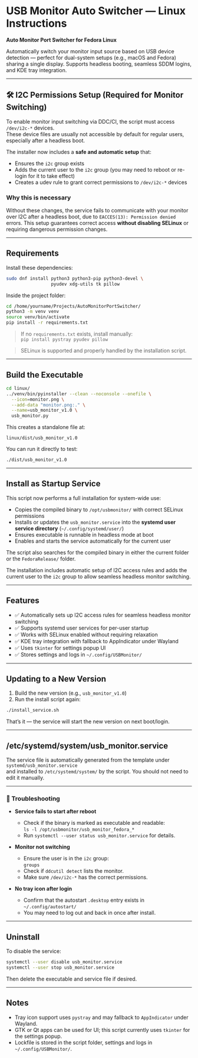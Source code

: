 # USB Monitor Auto Switcher — Linux Instructions

**Auto Monitor Port Switcher for Fedora Linux**

Automatically switch your monitor input source based on USB device detection — perfect for dual-system setups (e.g., macOS and Fedora) sharing a single display. Supports headless booting, seamless SDDM logins, and KDE tray integration.

---

## 🛠 I2C Permissions Setup (Required for Monitor Switching)

To enable monitor input switching via DDC/CI, the script must access `/dev/i2c-*` devices.  
These device files are usually not accessible by default for regular users, especially after a headless boot.

The installer now includes a **safe and automatic setup** that:

- Ensures the `i2c` group exists
- Adds the current user to the `i2c` group (you may need to reboot or re-login for it to take effect)
- Creates a udev rule to grant correct permissions to `/dev/i2c-*` devices

### Why this is necessary

Without these changes, the service fails to communicate with your monitor over I2C after a headless boot, due to `EACCES(13): Permission denied` errors. This setup guarantees correct access **without disabling SELinux** or requiring dangerous permission changes.

---

## Requirements

Install these dependencies:

```bash
sudo dnf install python3 python3-pip python3-devel \
                 pyudev xdg-utils tk pillow
```

Inside the project folder:

```bash
cd /home/yourname/Projects/AutoMonitorPortSwitcher/
python3 -m venv venv
source venv/bin/activate
pip install -r requirements.txt
```

> If no `requirements.txt` exists, install manually:  
> `pip install pystray pyudev pillow`

> SELinux is supported and properly handled by the installation script.

---

## Build the Executable

```bash
cd linux/
../venv/bin/pyinstaller --clean --noconsole --onefile \
  --icon=monitor.png \
  --add-data "monitor.png:." \
  --name=usb_monitor_v1.0 \
  usb_monitor.py
```

This creates a standalone file at:

```
linux/dist/usb_monitor_v1.0
```

You can run it directly to test:

```bash
./dist/usb_monitor_v1.0
```

---

## Install as Startup Service

This script now performs a full installation for system-wide use:

- Copies the compiled binary to `/opt/usbmonitor/` with correct SELinux permissions
- Installs or updates the `usb_monitor.service` into the **systemd user service directory** (`~/.config/systemd/user/`)
- Ensures executable is runnable in headless mode at boot
- Enables and starts the service automatically for the current user

The script also searches for the compiled binary in either the current folder or the `FedoraRelease/` folder.

The installation includes automatic setup of I2C access rules and adds the current user to the `i2c` group to allow seamless headless monitor switching.

---

## Features

- ✅ Automatically sets up I2C access rules for seamless headless monitor switching
- ✅ Supports systemd user services for per-user startup
- ✅ Works with SELinux enabled without requiring relaxation
- ✅ KDE tray integration with fallback to AppIndicator under Wayland
- ✅ Uses `tkinter` for settings popup UI
- ✅ Stores settings and logs in `~/.config/USBMonitor/`

---

## Updating to a New Version

1. Build the new version (e.g., `usb_monitor_v1.0`)
2. Run the install script again:

```bash
./install_service.sh
```

That’s it — the service will start the new version on next boot/login.

---

## /etc/systemd/system/usb_monitor.service

The service file is automatically generated from the template under `systemd/usb_monitor.service`  
and installed to `/etc/systemd/system/` by the script. You should not need to edit it manually.

---

### 🧯 Troubleshooting

- **Service fails to start after reboot**  
  - Check if the binary is marked as executable and readable:  
    `ls -l /opt/usbmonitor/usb_monitor_fedora_*`  
  - Run `systemctl --user status usb_monitor.service` for details.

- **Monitor not switching**  
  - Ensure the user is in the `i2c` group:  
    `groups`  
  - Check if `ddcutil detect` lists the monitor.  
  - Make sure `/dev/i2c-*` has the correct permissions.

- **No tray icon after login**  
  - Confirm that the autostart `.desktop` entry exists in `~/.config/autostart/`  
  - You may need to log out and back in once after install.

---

## Uninstall

To disable the service:

```bash
systemctl --user disable usb_monitor.service
systemctl --user stop usb_monitor.service
```

Then delete the executable and service file if desired.

---

## Notes

- Tray icon support uses `pystray` and may fallback to `AppIndicator` under Wayland.  
- GTK or Qt apps can be used for UI; this script currently uses `tkinter` for the settings popup.  
- Lockfile is stored in the script folder, settings and logs in `~/.config/USBMonitor/`.
